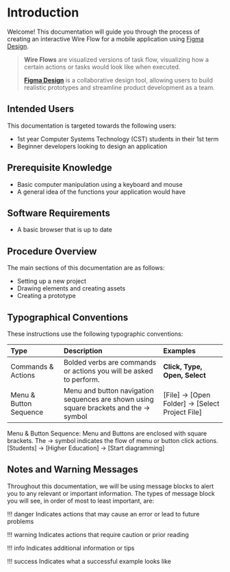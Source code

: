 # Introduction

Welcome! This documentation will guide you through the process of creating an interactive Wire Flow for a mobile application using [Figma Design](https://www.figma.com/design/).
> **Wire Flows** are visualized versions of task flow, visualizing how a certain actions or tasks would look like when executed. 
>
> [**Figma Design**](https://www.figma.com/design/) is a collaborative design tool, allowing users to build realistic prototypes and streamline product development as a team.


## Intended Users

This documentation is targeted towards the following users:

* 1st year Computer Systems Technology (CST) students in their 1st term
* Beginner developers looking to design an application  


## Prerequisite Knowledge

* Basic computer manipulation using a keyboard and mouse
* A general idea of the functions your application would have


## Software Requirements

* A basic browser that is up to date


## Procedure Overview

The main sections of this documentation are as follows:  

* Setting up a new project  
* Drawing elements and creating assets  
* Creating a prototype  


## Typographical Conventions

These instructions use the following typographic conventions:

| Type                   | Description                                                         | Examples                       |
| :--------------------- | :------------------------------------------------------------------ | :----------------------------- |
| Commands & Actions     | Bolded verbs are commands or actions you will be asked to perform.  | **Click, Type, Open, Select**  |
| Menu & Button Sequence | Menu and button navigation sequences are shown using square brackets and the → symbol | [File] → [Open Folder] → [Select Project File]

Menu & Button Sequence: Menu and Buttons are enclosed with square brackets. The → symbol indicates the flow of menu or button click actions.	[Students] → [Higher Education] → [Start diagramming]


## Notes and Warning Messages

Throughout this documentation, we will be using message blocks to alert you to any relevant or important information. The types of message block you will see, in order of most to least important, are:

!!! danger
    Indicates actions that may cause an error or lead to future problems

!!! warning
    Indicates actions that require caution or prior reading

!!! info
    Indicates additional information or tips

!!! success
    Indicates what a successful example looks like